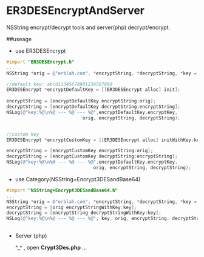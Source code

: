 ER3DESEncryptAndServer
======================

NSString encrypt/decrypt tools  and server(php) decrypt/encrypt.

##useage

 * use ER3DESEncrypt

```Objective-C
#import "ER3DESEncrypt.h"
...
NSString *orig = @"erblah.com", *encryptString, *decryptString, *key = @"I love you.";

//default key: abcd12345678901234567890
ER3DESEncrypt *encryptDefaultKey = [[ER3DESEncrypt alloc] init];
    
encryptString = [encryptDefaultKey encryptString:orig];
decryptString = [encryptDefaultKey decryptString:encryptString];
NSLog(@"key:%@\n%@ --- %@ --- %@",encryptDefaultKey.encryptKey, 
							orig, encryptString, decryptString);


//custom key
ER3DESEncrypt *encryptCustomKey = [[ER3DESEncrypt alloc] initWithKey:key];

encryptString = [encryptCustomKey encryptString:orig];
decryptString = [encryptCustomKey decryptString:encryptString];
NSLog(@"key:%@\n%@ --- %@ --- %@",encryptDefaultKey.encryptKey, 
    							orig, encryptString, decryptString);
```


 * use Category(NSString+Encrypt3DESandBase64)
 
 
```Objective-C
#import "NSString+Encrypt3DESandBase64.h"
...
NSString *orig = @"erblah.com", *encryptString, *decryptString, *key = @"I love you.";
encryptString = [orig encryptStringWithKey:key];
decryptString = [encryptString decryptStringWithKey:key];
NSLog(@"key:%@\n%@ --- %@ --- %@", key, orig, encryptString, decryptString);
	
```
   		
   		
   		
 * Server (php)
 
 	^_^ ,  open **Crypt3Des.php** ...
